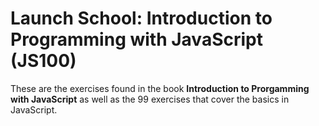 # Launch School: Introduction to Programming with JavaScript (JS100)
These are the exercises found in the book **Introduction to Prorgamming with JavaScript** as well as the 99 exercises that cover the basics in JavaScript.
